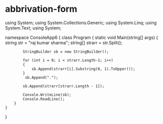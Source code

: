 # abbrivation-form


using System;
using System.Collections.Generic;
using System.Linq;
using System.Text;
using System;   

namespace ConsoleApp6
{
    class Program
    {
        static void Main(string[] args)
        {
            string str = "raj kumar sharma";
            string[] strarr = str.Split();

            StringBuilder sb = new StringBuilder();

            for (int i = 0; i < strarr.Length-1; i++)
            {
                sb.Append(strarr[i].Substring(0, 1).ToUpper());
            }
             sb.Append(".");

            sb.Append(strarr[strarr.Length - 1]);

            Console.WriteLine(sb);
            Console.ReadLine();
        }
    }
}
